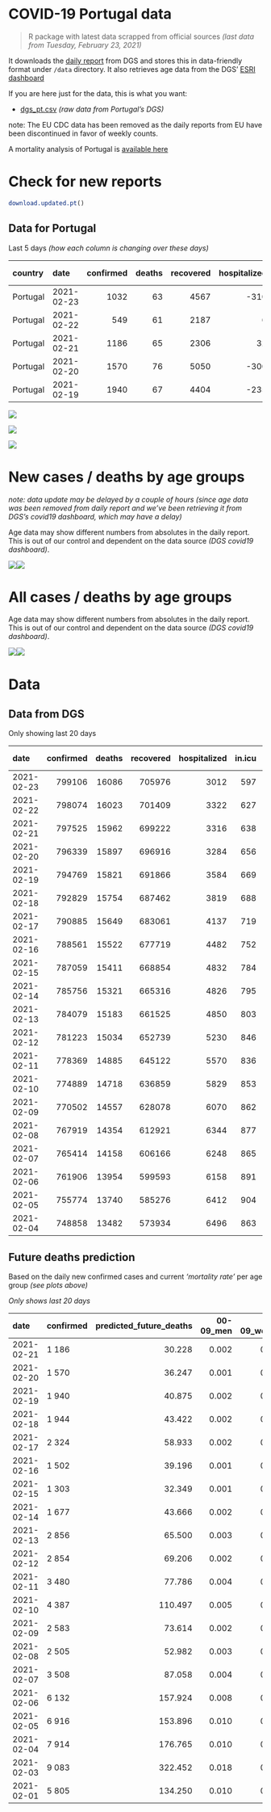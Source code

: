 COVID-19 Portugal data
================

> R package with latest data scrapped from official sources *(last data
> from Tuesday, February 23, 2021)*

It downloads the [daily
report](https://covid19.min-saude.pt/relatorio-de-situacao/) from DGS
and stores this in data-friendly format under `/data` directory. It also
retrieves age data from the DGS’ [ESRI
dashboard](https://covid19.min-saude.pt/ponto-de-situacao-atual-em-portugal/)

If you are here just for the data, this is what you want:

  - [dgs\_pt.csv](raw/master/data/dgs_pt.csv) *(raw data from Portugal’s
    DGS)*

note: The EU CDC data has been removed as the daily reports from EU have
been discontinued in favor of weekly counts.

A mortality analysis of Portugal is [available
here](https://averissimo.github.io/covid19-analysis/mortality.html)

# Check for new reports

``` r
download.updated.pt()
```

## Data for Portugal

Last 5 days *(how each column is changing over these days)*

| country  | date       | confirmed | deaths | recovered | hospitalized | in.icu | confirmed\_m\_00-09 | confirmed\_w\_00-09 | confirmed\_m\_10-19 | confirmed\_w\_10-19 | confirmed\_m\_20-29 | confirmed\_w\_20-29 | confirmed\_m\_30-39 | confirmed\_w\_30-39 | confirmed\_m\_40-49 | confirmed\_w\_40-49 | confirmed\_m\_50-59 | confirmed\_w\_50-59 | confirmed\_m\_60-69 | confirmed\_w\_60-69 | confirmed\_m\_70-79 | confirmed\_w\_70-79 | confirmed\_m\_80+ | confirmed\_w\_80+ | death\_m\_00-09 | death\_w\_00-09 | death\_m\_10-19 | death\_w\_10-19 | death\_m\_20-29 | death\_w\_20-29 | death\_m\_30-39 | death\_w\_30-39 | death\_m\_40-49 | death\_w\_40-49 | death\_m\_50-59 | death\_w\_50-59 | death\_m\_60-69 | death\_w\_60-69 | death\_m\_70-79 | death\_w\_70-79 | death\_m\_80+ | death\_w\_80+ |
| :------- | :--------- | --------: | -----: | --------: | -----------: | -----: | ------------------: | ------------------: | ------------------: | ------------------: | ------------------: | ------------------: | ------------------: | ------------------: | ------------------: | ------------------: | ------------------: | ------------------: | ------------------: | ------------------: | ------------------: | ------------------: | ----------------: | ----------------: | --------------: | --------------: | --------------: | --------------: | --------------: | --------------: | --------------: | --------------: | --------------: | --------------: | --------------: | --------------: | --------------: | --------------: | --------------: | --------------: | ------------: | ------------: |
| Portugal | 2021-02-23 |      1032 |     63 |      4567 |        \-310 |   \-30 |                  NA |                  NA |                  NA |                  NA |                  NA |                  NA |                  NA |                  NA |                  NA |                  NA |                  NA |                  NA |                  NA |                  NA |                  NA |                  NA |                NA |                NA |              NA |              NA |              NA |              NA |              NA |              NA |              NA |              NA |              NA |              NA |              NA |              NA |              NA |              NA |              NA |              NA |            NA |            NA |
| Portugal | 2021-02-22 |       549 |     61 |      2187 |            6 |   \-11 |                  NA |                  NA |                  NA |                  NA |                  NA |                  NA |                  NA |                  NA |                  NA |                  NA |                  NA |                  NA |                  NA |                  NA |                  NA |                  NA |                NA |                NA |              NA |              NA |              NA |              NA |              NA |              NA |              NA |              NA |              NA |              NA |              NA |              NA |              NA |              NA |              NA |              NA |            NA |            NA |
| Portugal | 2021-02-21 |      1186 |     65 |      2306 |           32 |   \-18 |                  38 |                  28 |                  50 |                  40 |                  89 |                  91 |                  63 |                  60 |                  88 |                  91 |                  95 |                  75 |                  61 |                  88 |                  48 |                  55 |                44 |                81 |               0 |               0 |               0 |               0 |               0 |               0 |               0 |               0 |               0 |               0 |               4 |               0 |               5 |               2 |              14 |               3 |            15 |            22 |
| Portugal | 2021-02-20 |      1570 |     76 |      5050 |        \-300 |   \-13 |                  33 |                  44 |                  71 |                  59 |                  94 |                 112 |                  99 |                 123 |                 116 |                 131 |                  93 |                 138 |                  98 |                  96 |                  56 |                  56 |                50 |               102 |               0 |               0 |               0 |               0 |               0 |               0 |               0 |               0 |               0 |               1 |               2 |               0 |               4 |               7 |               5 |               5 |            25 |            27 |
| Portugal | 2021-02-19 |      1940 |     67 |      4404 |        \-235 |   \-19 |                  49 |                  43 |                  82 |                  90 |                 131 |                 146 |                 131 |                 134 |                 139 |                 141 |                 135 |                 169 |                 131 |                 112 |                  71 |                  77 |                46 |               117 |               0 |               0 |               0 |               0 |               0 |               0 |               0 |               0 |               0 |               0 |               1 |               0 |               5 |               5 |              14 |               3 |            22 |            17 |

![](README_files/figure-gfm/totals-1.svg)<!-- -->

![](README_files/figure-gfm/differential-1.svg)<!-- -->

![](README_files/figure-gfm/differential_7days-1.svg)<!-- -->

# New cases / deaths by age groups

*note: data update may be delayed by a couple of hours (since age data
was been removed from daily report and we’ve been retrieving it from
DGS’s covid19 dashboard, which may have a delay)*

Age data may show different numbers from absolutes in the daily report.
This is out of our control and dependent on the data source *(DGS
covid19 dashboard)*.

![](README_files/figure-gfm/new_cases_deaths-1.svg)<!-- -->![](README_files/figure-gfm/new_cases_deaths-2.svg)<!-- -->

# All cases / deaths by age groups

Age data may show different numbers from absolutes in the daily report.
This is out of our control and dependent on the data source *(DGS
covid19 dashboard)*.

![](README_files/figure-gfm/total_cases_deaths-1.svg)<!-- -->![](README_files/figure-gfm/total_cases_deaths-2.svg)<!-- -->

# Data

## Data from DGS

Only showing last 20 days

| date       | confirmed | deaths | recovered | hospitalized | in.icu | confirmed\_m\_00-09 | confirmed\_w\_00-09 | confirmed\_m\_10-19 | confirmed\_w\_10-19 | confirmed\_m\_20-29 | confirmed\_w\_20-29 | confirmed\_m\_30-39 | confirmed\_w\_30-39 | confirmed\_m\_40-49 | confirmed\_w\_40-49 | confirmed\_m\_50-59 | confirmed\_w\_50-59 | confirmed\_m\_60-69 | confirmed\_w\_60-69 | confirmed\_m\_70-79 | confirmed\_w\_70-79 | confirmed\_m\_80+ | confirmed\_w\_80+ | death\_m\_00-09 | death\_w\_00-09 | death\_m\_10-19 | death\_w\_10-19 | death\_m\_20-29 | death\_w\_20-29 | death\_m\_30-39 | death\_w\_30-39 | death\_m\_40-49 | death\_w\_40-49 | death\_m\_50-59 | death\_w\_50-59 | death\_m\_60-69 | death\_w\_60-69 | death\_m\_70-79 | death\_w\_70-79 | death\_m\_80+ | death\_w\_80+ |
| :--------- | --------: | -----: | --------: | -----------: | -----: | ------------------: | ------------------: | ------------------: | ------------------: | ------------------: | ------------------: | ------------------: | ------------------: | ------------------: | ------------------: | ------------------: | ------------------: | ------------------: | ------------------: | ------------------: | ------------------: | ----------------: | ----------------: | --------------: | --------------: | --------------: | --------------: | --------------: | --------------: | --------------: | --------------: | --------------: | --------------: | --------------: | --------------: | --------------: | --------------: | --------------: | --------------: | ------------: | ------------: |
| 2021-02-23 |    799106 |  16086 |    705976 |         3012 |    597 |                  NA |                  NA |                  NA |                  NA |                  NA |                  NA |                  NA |                  NA |                  NA |                  NA |                  NA |                  NA |                  NA |                  NA |                  NA |                  NA |                NA |                NA |              NA |              NA |              NA |              NA |              NA |              NA |              NA |              NA |              NA |              NA |              NA |              NA |              NA |              NA |              NA |              NA |            NA |            NA |
| 2021-02-22 |    798074 |  16023 |    701409 |         3322 |    627 |                  NA |                  NA |                  NA |                  NA |                  NA |                  NA |                  NA |                  NA |                  NA |                  NA |                  NA |                  NA |                  NA |                  NA |                  NA |                  NA |                NA |                NA |              NA |              NA |              NA |              NA |              NA |              NA |              NA |              NA |              NA |              NA |              NA |              NA |              NA |              NA |              NA |              NA |            NA |            NA |
| 2021-02-21 |    797525 |  15962 |    699222 |         3316 |    638 |               22484 |               21603 |               36946 |               37305 |               53195 |               60636 |               52117 |               62453 |               58586 |               74385 |               51919 |               66273 |               38798 |               41870 |               24708 |               27993 |             21801 |             44182 |               1 |               1 |               1 |               1 |               6 |               5 |              20 |              19 |              85 |              59 |             301 |             119 |             977 |             421 |            2101 |            1240 |          4845 |          5760 |
| 2021-02-20 |    796339 |  15897 |    696916 |         3284 |    656 |               22446 |               21575 |               36896 |               37265 |               53106 |               60545 |               52054 |               62393 |               58498 |               74294 |               51824 |               66198 |               38737 |               41782 |               24660 |               27938 |             21757 |             44101 |               1 |               1 |               1 |               1 |               6 |               5 |              20 |              19 |              85 |              59 |             297 |             119 |             972 |             419 |            2087 |            1237 |          4830 |          5738 |
| 2021-02-19 |    794769 |  15821 |    691866 |         3584 |    669 |               22413 |               21531 |               36825 |               37206 |               53012 |               60433 |               51955 |               62270 |               58382 |               74163 |               51731 |               66060 |               38639 |               41686 |               24604 |               27882 |             21707 |             43999 |               1 |               1 |               1 |               1 |               6 |               5 |              20 |              19 |              85 |              58 |             295 |             119 |             968 |             412 |            2082 |            1232 |          4805 |          5711 |
| 2021-02-18 |    792829 |  15754 |    687462 |         3819 |    688 |               22364 |               21488 |               36743 |               37116 |               52881 |               60287 |               51824 |               62136 |               58243 |               74022 |               51596 |               65891 |               38508 |               41574 |               24533 |               27805 |             21661 |             43882 |               1 |               1 |               1 |               1 |               6 |               5 |              20 |              19 |              85 |              58 |             294 |             119 |             963 |             407 |            2068 |            1229 |          4783 |          5694 |
| 2021-02-17 |    790885 |  15649 |    683061 |         4137 |    719 |               22314 |               21439 |               36654 |               37032 |               52762 |               60160 |               51677 |               61987 |               58103 |               73882 |               51478 |               65736 |               38408 |               41459 |               24460 |               27694 |             21606 |             43767 |               1 |               1 |               1 |               1 |               6 |               5 |              20 |              19 |              84 |              58 |             289 |             117 |             954 |             401 |            2050 |            1219 |          4763 |          5660 |
| 2021-02-16 |    788561 |  15522 |    677719 |         4482 |    752 |               22265 |               21367 |               36562 |               36932 |               52623 |               60015 |               51524 |               61812 |               57931 |               73700 |               51315 |               65537 |               38296 |               41330 |               24362 |               27606 |             21523 |             43596 |               1 |               1 |               1 |               1 |               6 |               5 |              20 |              19 |              83 |              58 |             286 |             116 |             944 |             399 |            2030 |            1205 |          4726 |          5621 |
| 2021-02-15 |    787059 |  15411 |    668854 |         4832 |    784 |               22250 |               21356 |               36506 |               36872 |               52532 |               59909 |               51403 |               61721 |               57826 |               73582 |               51199 |               65412 |               38212 |               41228 |               24294 |               27533 |             21465 |             43497 |               1 |               1 |               1 |               1 |               6 |               5 |              20 |              19 |              83 |              58 |             281 |             112 |             938 |             396 |            2016 |            1194 |          4695 |          5584 |
| 2021-02-14 |    785756 |  15321 |    665316 |         4826 |    795 |               22226 |               21313 |               36461 |               36822 |               52459 |               59813 |               51316 |               61642 |               57736 |               73469 |               51114 |               65308 |               38121 |               41162 |               24239 |               27458 |             21423 |             43412 |               1 |               1 |               1 |               1 |               6 |               4 |              20 |              19 |              81 |              57 |             278 |             111 |             934 |             394 |            2006 |            1182 |          4667 |          5558 |
| 2021-02-13 |    784079 |  15183 |    661525 |         4850 |    803 |               22186 |               21267 |               36383 |               36734 |               52352 |               59711 |               51217 |               61544 |               57613 |               73338 |               50992 |               65175 |               38032 |               41054 |               24191 |               27389 |             21357 |             43280 |               1 |               1 |               1 |               1 |               6 |               4 |              20 |              19 |              80 |              57 |             277 |             110 |             920 |             388 |            1989 |            1164 |          4623 |          5522 |
| 2021-02-12 |    781223 |  15034 |    652739 |         5230 |    846 |               22119 |               21198 |               36260 |               36609 |               52153 |               59511 |               51019 |               61345 |               57423 |               73118 |               50788 |               64928 |               37884 |               40885 |               24094 |               27267 |             21268 |             43093 |               1 |               1 |               1 |               1 |               6 |               4 |              20 |              18 |              80 |              55 |             275 |             107 |             906 |             382 |            1964 |            1153 |          4587 |          5473 |
| 2021-02-11 |    778369 |  14885 |    645122 |         5570 |    836 |               22066 |               21142 |               36141 |               36474 |               51959 |               59324 |               50842 |               61158 |               57211 |               72864 |               50607 |               64683 |               37722 |               40739 |               23987 |               27116 |             21175 |             42901 |               1 |               1 |               1 |               1 |               6 |               4 |              19 |              18 |              80 |              55 |             273 |             107 |             901 |             377 |            1941 |            1143 |          4537 |          5420 |
| 2021-02-10 |    774889 |  14718 |    636859 |         5829 |    853 |               21986 |               21071 |               36009 |               36346 |               51746 |               59087 |               50638 |               60925 |               56939 |               72572 |               50369 |               64377 |               37503 |               40486 |               23868 |               26948 |             21080 |             42684 |               1 |               1 |               1 |               1 |               6 |               4 |              19 |              18 |              78 |              54 |             267 |             107 |             887 |             374 |            1915 |            1128 |          4487 |          5370 |
| 2021-02-09 |    770502 |  14557 |    628078 |         6070 |    862 |               21869 |               20983 |               35818 |               36197 |               51524 |               58813 |               50381 |               60605 |               56616 |               72191 |               50089 |               63936 |               37259 |               40216 |               23717 |               26751 |             20920 |             42369 |               1 |               1 |               1 |               1 |               6 |               4 |              19 |              17 |              78 |              52 |             266 |             107 |             877 |             366 |            1888 |            1119 |          4442 |          5312 |
| 2021-02-08 |    767919 |  14354 |    612921 |         6344 |    877 |               21823 |               20935 |               35726 |               36112 |               51369 |               58648 |               50209 |               60404 |               56425 |               71987 |               49896 |               63731 |               37108 |               40086 |               23590 |               26637 |             20801 |             42184 |               1 |               1 |               1 |               1 |               6 |               4 |              18 |              16 |              76 |              51 |             262 |             105 |             867 |             359 |            1859 |            1105 |          4387 |          5235 |
| 2021-02-07 |    765414 |  14158 |    606166 |         6248 |    865 |               21750 |               20862 |               35640 |               35993 |               51215 |               58489 |               50046 |               60233 |               56229 |               71763 |               49725 |               63510 |               36953 |               39940 |               23504 |               26537 |             20729 |             42047 |               1 |               1 |               1 |               1 |               6 |               4 |              18 |              16 |              74 |              49 |             256 |             102 |             856 |             356 |            1832 |            1092 |          4331 |          5162 |
| 2021-02-06 |    761906 |  13954 |    599593 |         6158 |    891 |               21662 |               20779 |               35472 |               35826 |               51006 |               58278 |               49852 |               60009 |               55985 |               71460 |               49452 |               63216 |               36771 |               39728 |               23360 |               26396 |             20611 |             41796 |               1 |               1 |               1 |               1 |               6 |               4 |              18 |              16 |              73 |              49 |             253 |             101 |             846 |             352 |            1785 |            1073 |          4272 |          5102 |
| 2021-02-05 |    755774 |  13740 |    585276 |         6412 |    904 |               21485 |               20613 |               35228 |               35576 |               50668 |               57924 |               49520 |               59589 |               55520 |               70920 |               49048 |               62666 |               36417 |               39363 |               23150 |               26125 |             20381 |             41339 |               0 |               1 |               1 |               1 |               6 |               4 |              17 |              16 |              70 |              47 |             250 |             101 |             833 |             344 |            1756 |            1056 |          4211 |          5026 |
| 2021-02-04 |    748858 |  13482 |    573934 |         6496 |    863 |               21252 |               20442 |               34913 |               35238 |               50276 |               57471 |               49127 |               59101 |               55004 |               70265 |               48578 |               62136 |               36049 |               38953 |               22915 |               25840 |             20166 |             40919 |               0 |               1 |               1 |               1 |               6 |               4 |              17 |              14 |              69 |              46 |             247 |              99 |             814 |             335 |            1726 |            1037 |          4132 |          4933 |

## Future deaths prediction

Based on the daily new confirmed cases and current *‘mortality rate’*
per age group *(see plots above)*

*Only shows last 20 days*

| date       | confirmed | predicted\_future\_deaths | 00-09\_men | 00-09\_women | 10-19\_men | 10-19\_women | 20-29\_men | 20-29\_women | 30-39\_men | 30-39\_women | 40-49\_men | 40-49\_women | 50-59\_men | 50-59\_women | 60-69\_men | 60-69\_women | 70-79\_men | 70-79\_women | 80+\_men | 80+\_women |
| :--------- | :-------- | ------------------------: | ---------: | -----------: | ---------: | -----------: | ---------: | -----------: | ---------: | -----------: | ---------: | -----------: | ---------: | -----------: | ---------: | -----------: | ---------: | -----------: | -------: | ---------: |
| 2021-02-21 | 1 186     |                    30.228 |      0.002 |        0.001 |      0.001 |        0.001 |      0.010 |        0.008 |      0.024 |        0.018 |      0.128 |        0.072 |      0.551 |        0.135 |      1.536 |        0.885 |      4.082 |        2.436 |    9.778 |     10.560 |
| 2021-02-20 | 1 570     |                    36.247 |      0.001 |        0.002 |      0.002 |        0.002 |      0.011 |        0.009 |      0.038 |        0.037 |      0.168 |        0.104 |      0.539 |        0.248 |      2.468 |        0.965 |      4.762 |        2.481 |   11.112 |     13.298 |
| 2021-02-19 | 1 940     |                    40.875 |      0.002 |        0.002 |      0.002 |        0.002 |      0.015 |        0.012 |      0.050 |        0.041 |      0.202 |        0.112 |      0.783 |        0.303 |      3.299 |        1.126 |      6.037 |        3.411 |   10.223 |     15.253 |
| 2021-02-18 | 1 944     |                    43.422 |      0.002 |        0.002 |      0.002 |        0.002 |      0.013 |        0.010 |      0.056 |        0.045 |      0.203 |        0.111 |      0.684 |        0.278 |      2.518 |        1.156 |      6.207 |        4.917 |   12.223 |     14.993 |
| 2021-02-17 | 2 324     |                    58.933 |      0.002 |        0.003 |      0.002 |        0.003 |      0.016 |        0.012 |      0.059 |        0.053 |      0.250 |        0.144 |      0.945 |        0.357 |      2.820 |        1.297 |      8.333 |        3.898 |   18.446 |     22.293 |
| 2021-02-16 | 1 502     |                    39.196 |      0.001 |        0.001 |      0.002 |        0.002 |      0.010 |        0.009 |      0.046 |        0.028 |      0.152 |        0.094 |      0.673 |        0.224 |      2.115 |        1.026 |      5.782 |        3.234 |   12.890 |     12.907 |
| 2021-02-15 | 1 303     |                    32.349 |      0.001 |        0.002 |      0.001 |        0.001 |      0.008 |        0.008 |      0.033 |        0.024 |      0.131 |        0.090 |      0.493 |        0.187 |      2.292 |        0.664 |      4.677 |        3.322 |    9.334 |     11.081 |
| 2021-02-14 | 1 677     |                    43.666 |      0.002 |        0.002 |      0.002 |        0.002 |      0.012 |        0.008 |      0.038 |        0.030 |      0.178 |        0.104 |      0.707 |        0.239 |      2.241 |        1.086 |      4.082 |        3.056 |   14.668 |     17.209 |
| 2021-02-13 | 2 856     |                    65.500 |      0.003 |        0.003 |      0.003 |        0.003 |      0.022 |        0.016 |      0.076 |        0.061 |      0.276 |        0.174 |      1.183 |        0.444 |      3.727 |        1.699 |      8.248 |        5.404 |   19.779 |     24.379 |
| 2021-02-12 | 2 854     |                    69.206 |      0.002 |        0.003 |      0.003 |        0.004 |      0.022 |        0.015 |      0.068 |        0.057 |      0.308 |        0.201 |      1.049 |        0.440 |      4.079 |        1.468 |      9.099 |        6.689 |   20.668 |     25.031 |
| 2021-02-11 | 3 480     |                    77.786 |      0.004 |        0.003 |      0.004 |        0.003 |      0.024 |        0.020 |      0.078 |        0.071 |      0.395 |        0.232 |      1.380 |        0.549 |      5.515 |        2.544 |     10.119 |        7.442 |   21.113 |     28.290 |
| 2021-02-10 | 4 387     |                   110.497 |      0.005 |        0.004 |      0.005 |        0.004 |      0.025 |        0.023 |      0.099 |        0.097 |      0.469 |        0.302 |      1.623 |        0.792 |      6.144 |        2.715 |     12.840 |        8.726 |   35.558 |     41.066 |
| 2021-02-09 | 2 583     |                    73.614 |      0.002 |        0.002 |      0.002 |        0.002 |      0.017 |        0.014 |      0.066 |        0.061 |      0.277 |        0.162 |      1.119 |        0.368 |      3.802 |        1.307 |     10.799 |        5.050 |   26.446 |     24.118 |
| 2021-02-08 | 2 505     |                    52.982 |      0.003 |        0.003 |      0.002 |        0.003 |      0.017 |        0.013 |      0.063 |        0.052 |      0.284 |        0.178 |      0.991 |        0.397 |      3.903 |        1.468 |      7.313 |        4.430 |   16.001 |     17.861 |
| 2021-02-07 | 3 508     |                    87.058 |      0.004 |        0.004 |      0.005 |        0.004 |      0.024 |        0.017 |      0.074 |        0.068 |      0.354 |        0.240 |      1.583 |        0.528 |      4.583 |        2.132 |     12.245 |        6.246 |   26.224 |     32.723 |
| 2021-02-06 | 6 132     |                   157.924 |      0.008 |        0.008 |      0.007 |        0.007 |      0.038 |        0.029 |      0.127 |        0.128 |      0.675 |        0.428 |      2.342 |        0.988 |      8.914 |        3.670 |     17.857 |       12.004 |   51.115 |     59.579 |
| 2021-02-05 | 6 916     |                   153.896 |      0.010 |        0.008 |      0.009 |        0.009 |      0.044 |        0.037 |      0.151 |        0.148 |      0.749 |        0.520 |      2.725 |        0.952 |      9.267 |        4.123 |     19.983 |       12.625 |   47.781 |     54.755 |
| 2021-02-04 | 7 914     |                   176.765 |      0.010 |        0.010 |      0.010 |        0.010 |      0.054 |        0.042 |      0.177 |        0.157 |      0.839 |        0.581 |      3.374 |        1.194 |     10.173 |        4.937 |     24.660 |       15.947 |   50.448 |     64.142 |
| 2021-02-03 | 9 083     |                   322.452 |      0.018 |        0.019 |      0.017 |        0.019 |      0.093 |        0.072 |      0.342 |        0.319 |      1.650 |        1.088 |      6.279 |        2.099 |     20.448 |        8.919 |     43.622 |       24.363 |   98.229 |    114.856 |
| 2021-02-01 | 5 805     |                   134.250 |      0.010 |        0.009 |      0.006 |        0.007 |      0.036 |        0.031 |      0.126 |        0.120 |      0.627 |        0.421 |      2.336 |        0.887 |      6.799 |        3.298 |     15.136 |       10.365 |   42.670 |     51.366 |

